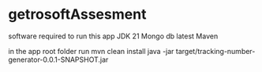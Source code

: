 # getrosoftAssesment
software required to run this app
JDK 21
Mongo db latest
Maven 

in the app root folder
run
mvn clean install
java -jar target/tracking-number-generator-0.0.1-SNAPSHOT.jar
